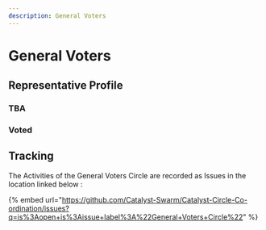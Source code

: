 ```yaml
---
description: General Voters
---
```


# General Voters

## Representative Profile

### TBA

### Voted

## Tracking

The Activities of the General Voters Circle are recorded as Issues in the location linked below :

{% embed url="https://github.com/Catalyst-Swarm/Catalyst-Circle-Co-ordination/issues?q=is%3Aopen+is%3Aissue+label%3A%22General+Voters+Circle%22" %}



